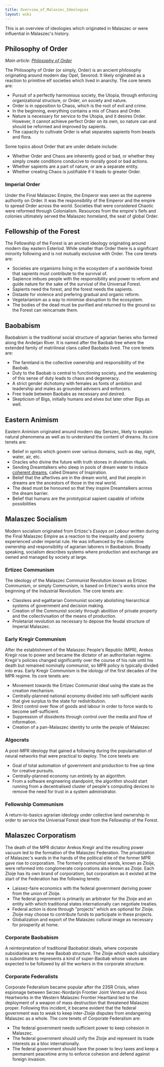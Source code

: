 ```yaml
---
title: Overview_of_Malaszec_Ideologies
layout: wiki
---
```

This is an overview of ideologies which originated in Malaszec or were
influential in Malaszec's history.

## Philosophy of Order

*Main article: [Philosophy of Order](Philosophy_of_Order "wikilink")*

The Philosophy of Order (or simply, Order) is an ancient philosophy
originating around modern day Opel, Sevorod. It likely originated as a
reaction to primitive elf societies which lived in anarchy. The core
tenets are:

- Pursuit of a perfectly harmonious society, the Utopia, through
  enforcing organizational structure, or Order, on society and nature.
- Order is in opposition to Chaos, which is the root of evil and crime.
- In the beginning, everything contains a mix of Chaos and Order.
- Nature is necessary for service to the Utopia, and it desires Order.
  However, it cannot achieve perfect Order on its own, so nature can and
  should be reformed and improved by sapients.
- The capacity to cultivate Order is what separates sapients from beasts
  and flora.

Some topics about Order that are under debate include:

- Whether Order and Chaos are inherently good or bad, or whether they
  simply create conditions conducive to morally good or bad actions.
- Whether sapients are a part of nature, or are a separate entity.
- Whether creating Chaos is justifiable if it leads to greater Order.

### Imperial Order

Under the Final Malaszec Empire, the Emperor was seen as the supreme
authority on Order. It was the responsibility of the Emperor and the
empire to spread Order across the world. Societies that were considered
Chaotic were reformed through Colonialism. Resources from the empire's
fiefs and colonies ultimately served the Malaszec homeland, the seat of
global Order.

## Fellowship of the Forest

The Fellowship of the Forest is an ancient ideology originating around
modern day eastern Esterlod. While smaller than Order there is a
significant minority following and is not mutually exclusive with Order.
The core tenets are:

- Societies are organisms living in the ecosystem of a worldwide forest
  that sapients must contribute to the survival of.
- Sapience imbues people with the responsibility and power to reform and
  guide nature for the sake of the survival of the Universal Forest.
- Sapients need the forest, and the forest needs the sapients.
- Distaste for violence and prefering gradual and organic reform.
- Vegetarianism as a way to minimise disruption to the ecosystem.
- The bodies of the dead must be purified and returned to the ground so
  the Forest can reincarnate them.

## Baobabism

Baobabism is the traditional social structure of agrarian faeries who
farmed along the Andeijan River. It is named after the Baobab tree where
the extended family of matrilineal clans called Baobabs lived. The core
tenets are:

- The farmland is the collective ownership and responsibility of the
  Baobab.
- Duty to the Baobab is central to functioning society, and the
  weakening of this sense of duty leads to chaos and degeneracy.
- A strict gender dichotomy with females as fonts of ambition and
  leadership and males as grounded advisers and enforcers.
- Free trade between Baobabs as necessary and desired.
- Skepticism of Bigs, initially humans and elves but later other Bigs as
  well.

## Eastern Animism

Eastern Animism originated around modern day Serszec, likely to explain
natural phenomena as well as to understand the content of dreams. Its
core tenets are:

- Belief in spirits which govern over various domains, such as day,
  night, water, air, etc.
- Oracles who divine the future with truth stones in divination rituals.
- Sending Dreamtalkers who sleep in pools of dream water to induce
  [coherent dreams](oneirology "wikilink"), called Dreams of
  Inspiration.
- Belief that the afterlives are in the dream world, and that people in
  dreams are the ancestors of those in the real world.
- The dead must be honoured so that they inspire Dreamtalkers across the
  dream barrier.
- Belief that humans are the prototypical sapient capable of infinite
  possibilities

## Malaszec Socialism

Modern socialism originated from Ertizec's *Essays on Labour* written
during the Final Malaszec Empire as a reaction to the inequality and
poverty experienced under imperial rule. He was influenced by the
collective ownership and responsibility of agrarian laborers in
Baobabism. Broadly speaking, socialism describes systems where
production and exchange are owned and managed by society at large.

### Ertizec Communism

The ideology of the Malaszec Communist Revolution known as Ertizec
Communism, or simply Communism, is based on Ertizec's works since the
beginning of the Industrial Revolution. The core tenets are:

- Classless and egalitarian Communist society abolishing hierarchical
  systems of government and decision making.
- Creation of the Communist society through abolition of private
  property and the collectivisation of the means of production.
- Proletariat revolution as necessary to depose the feudal structure of
  Imperial Malaszec.

### Early Kregir Communism

After the establishment of the Malaszec People's Republic (MPR), Arekos
Kregir rose to power and became the dictator of an authoritarian regime.
Kregir's policies changed significantly over the course of his rule
until his death but remained nominally communist, so MPR policy is
typically divided into eras. Early Kregir Communism is the idology of
the first decades of the MPR regime. Its core tenets are:

- Movement towards the Ertizec Communist ideal using the state as the
  creation mechanism.
- Centrally-planned national economy divided into self-sufficient wards
  that give surplus to the state for redistribution.
- Strict control over flow of goods and labour in order to force wards
  to become self-sufficient.
- Suppression of dissidents through control over the media and flow of
  information.
- Creation of a pan-Malaszec identity to unite the people of Malaszec

### Algocrats

A post-MPR ideology that gained a following during the popularisation of
neural networks that were practical to deploy. The core tenets are:

- Goal of total automation of government and production to free up time
  for creative pursuits.
- Centrally-planned economy run entirely by an algorithm.
- From a software engineering standpoint, the algorithm should start
  running from a decentralised cluster of people's computing devices to
  remove the need for trust in a system administrator.

### Fellowship Communism

A return-to-basics agrarian ideology under collective land ownership in
order to service the Universal Forest ideal from the Fellowship of the
Forest.

## Malaszec Corporatism

The death of the MPR dictator Arekos Kregir and the resulting power
vacuum led to the formation of the Malaszec Federation. The
privatization of Malaszec's wards in the hands of the political elite of
the former MPR gave rise to corporatism. The formerly communist wards,
known as Zloije, were reformed into conglomerate corporations also known
as Zloije. Each Zloije has its own brand of corporatism, but corporatism
as it existed at the start of the Federation has the following tenets:

- Laissez-faire economics with the federal government deriving power
  from the union of Zloije.
- The federal government is primarily an arbitrator for the Zloije and
  an entity with which traditional states internationally can negotiate
  treaties.
- Federal action is done through "projects" which are optional for
  Zloije. Zloije may choose to contribute funds to participate in these
  projects.
- Globalization and export of the Malaszec cultural image as necessary
  for prosperity at home.

### Corporate Baobabism

A reinterpretation of traditional Baobabist ideals, where corporate
subsidiaries are the new Baobab structure. The Zloije which each
subsidiary is subordinate to represents a kind of super-Baobab whose
values are expected to be followed by all the workers in the corporate
structure.

### Corporate Federalists

Corporate Federalism became popular after the 23SR Crisis, when
espionage between Serzec-Nordarijn Frontier Joint Venture and Alvos
Heartworks in the Western Malaszec Frontier Heartland led to the
deployment of a weapon of mass destruction that threatened Malaszec
proper. Following this incident, it became evident that the federal
government was to weak to keep inter-Zloije disputes from endangering
Malaszec as a whole. The core tenets of Corporate Federalism are:

- The federal government needs sufficient power to keep cohesion in
  Malaszec.
- The federal government should unify the Zloije and represent its trade
  interests as a bloc internationally.
- The federal government should have the power to levy taxes and keep a
  permanent peacetime army to enforce cohesion and defend against
  foreign invasion.